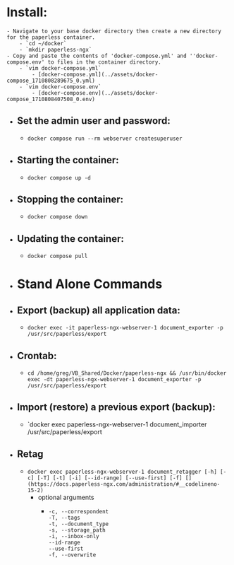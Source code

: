 # Install:
	- Navigate to your base docker directory then create a new directory for the paperless container.
		- `cd ~/docker`
		- `mkdir paperless-ngx`
	- Copy and paste the contents of 'docker-compose.yml' and ''docker-compose.env' to files in the container directory.
		- `vim docker-compose.yml`
			- [docker-compose.yml](../assets/docker-compose_1710808289675_0.yml)
		- `vim docker-compose.env`
			- [docker-compose.env](../assets/docker-compose_1710808407508_0.env)
- ## Set the admin user and password:
	- `docker compose run --rm webserver createsuperuser`
- ## Starting the container:
	- `docker compose up -d`
- ## Stopping the container:
	- `docker compose down`
- ## Updating the container:
	- `docker compose pull`
- # Stand Alone Commands
- ## Export (backup) all application data:
	- `docker exec -it paperless-ngx-webserver-1 document_exporter -p /usr/src/paperless/export`
- ## Crontab:
	- `cd /home/greg/VB_Shared/Docker/paperless-ngx && /usr/bin/docker exec -dt paperless-ngx-webserver-1 document_exporter -p /usr/src/paperless/export`
- ## Import (restore) a previous export (backup):
	- `docker exec paperless-ngx-webserver-1 document_importer /usr/src/paperless/export
- ## Retag
	- `docker exec paperless-ngx-webserver-1 document_retagger [-h] [-c] [-T] [-t] [-i] [--id-range] [--use-first] [-f] [](https://docs.paperless-ngx.com/administration/#__codelineno-15-2)`
		- optional arguments
			- ```
			  -c, --correspondent
			  -T, --tags
			  -t, --document_type
			  -s, --storage_path
			  -i, --inbox-only
			  --id-range
			  --use-first
			  -f, --overwrite
			  ```